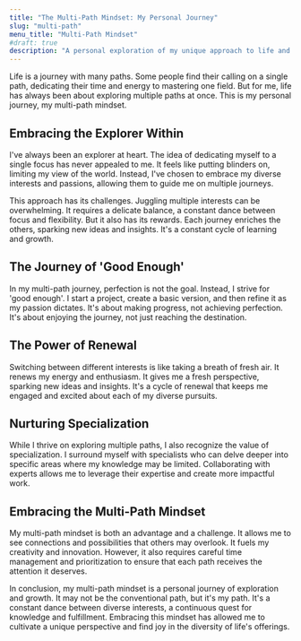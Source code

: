 ```yaml
---
title: "The Multi-Path Mindset: My Personal Journey"
slug: "multi-path"
menu_title: "Multi-Path Mindset"
#draft: true
description: "A personal exploration of my unique approach to life and work, juggling multiple interests and passions, and how this diversity fuels creativity, innovation, and personal growth."
---
```


Life is a journey with many paths. Some people find their calling on a single path, dedicating their time and energy to mastering one field. But for me, life has always been about exploring multiple paths at once. This is my personal journey, my multi-path mindset.

## Embracing the Explorer Within

I've always been an explorer at heart. The idea of dedicating myself to a single focus has never appealed to me. It feels like putting blinders on, limiting my view of the world. Instead, I've chosen to embrace my diverse interests and passions, allowing them to guide me on multiple journeys.

This approach has its challenges. Juggling multiple interests can be overwhelming. It requires a delicate balance, a constant dance between focus and flexibility. But it also has its rewards. Each journey enriches the others, sparking new ideas and insights. It's a constant cycle of learning and growth.

## The Journey of 'Good Enough'

In my multi-path journey, perfection is not the goal. Instead, I strive for 'good enough'. I start a project, create a basic version, and then refine it as my passion dictates. It's about making progress, not achieving perfection. It's about enjoying the journey, not just reaching the destination.

## The Power of Renewal

Switching between different interests is like taking a breath of fresh air. It renews my energy and enthusiasm. It gives me a fresh perspective, sparking new ideas and insights. It's a cycle of renewal that keeps me engaged and excited about each of my diverse pursuits.

## Nurturing Specialization

While I thrive on exploring multiple paths, I also recognize the value of specialization. I surround myself with specialists who can delve deeper into specific areas where my knowledge may be limited. Collaborating with experts allows me to leverage their expertise and create more impactful work.

## Embracing the Multi-Path Mindset

My multi-path mindset is both an advantage and a challenge. It allows me to see connections and possibilities that others may overlook. It fuels my creativity and innovation. However, it also requires careful time management and prioritization to ensure that each path receives the attention it deserves.

In conclusion, my multi-path mindset is a personal journey of exploration and growth. It may not be the conventional path, but it's my path. It's a constant dance between diverse interests, a continuous quest for knowledge and fulfillment. Embracing this mindset has allowed me to cultivate a unique perspective and find joy in the diversity of life's offerings.
